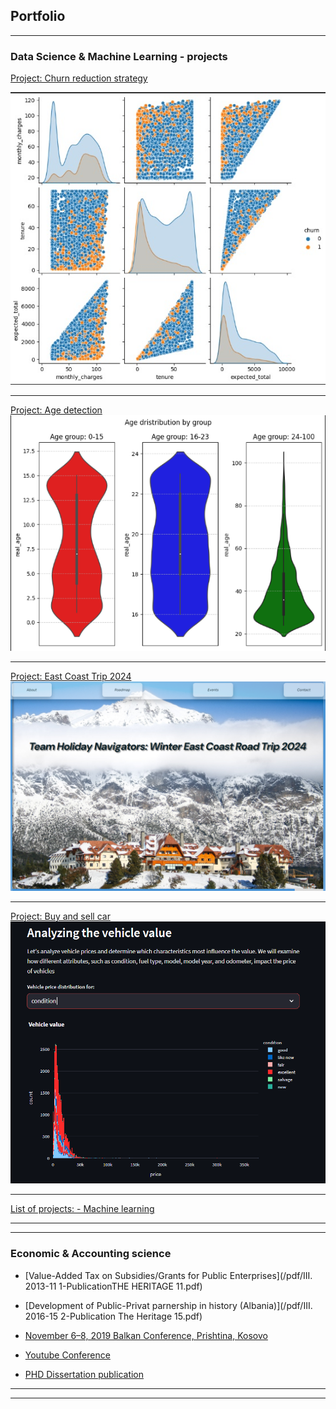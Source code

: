 ## Portfolio

---

### Data Science & Machine Learning - projects 

[Project: Churn reduction strategy<font color='blue'>](/churn_risk.md/)</font>
 <!--[Project 1 Title](/sample_page) (https://github.com/Alba-Sk/Data_projects_TripleTen/) -->

<img src="images/Corr_churn.jpg?raw=true"/>

---
[Project: Age detection<font color='blue'>](/sample_page.md/)</font>
<img src="images/age_det.png?raw=true"/>


---
[Project: East Coast Trip 2024<font color='blue'>](https://fancy-faloodeh-695333.netlify.app/)</font> <!-- [Project 2 Title](/pdf/sample_presentation.pdf)-->
<img src="images/east_trip.png?raw=true"/>


---
[Project: Buy and sell car<font color='blue'>](https://web-car-pr.onrender.com/)</font> <!-- [Project 3 Title](http://example.com/)-->
<img src="images/web_car.png?raw=true"/>


---

[List of projects: - Machine learning](/list.md/) 

---
 

---
### Economic & Accounting science

- [Value-Added Tax on Subsidies/Grants for Public Enterprises](/pdf/III. 2013-11 1-PublicationTHE HERITAGE 11.pdf)
  
- [Development of Public-Privat parnership in history (Albania)](/pdf/III. 2016-15 2-Publication The Heritage 15.pdf)
  
- [November 6–8, 2019 Balkan Conference, Prishtina, Kosovo](https://balkansjointconference.org/?page_id=4991&lang=en/)
- [Youtube Conference](https://www.youtube.com/watch?v=0J4VQpqoiYQ/)
  
- [PHD Dissertation publication](https://www.bksh.al/details/453485/)

  

---




---
<p style="font-size:11px">
<!-- Remove above link if you don't want to attibute -->
<!-- <p style="font-size:11px">Page template forked from <a href="https://github.com/evanca/quick-portfolio">evanca</a></p> -->
